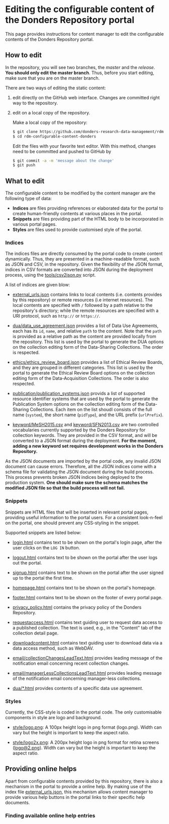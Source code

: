 # Editing the configurable content of the Donders Repository portal

This page provides instructions for content manager to edit the configurable contents of the Donders Repository portal.

## How to edit

In the repository, you will see two branches, the _master_ and the _release_.  __You should only edit the master branch__.  Thus, before you start editing, make sure that you are on the master branch.

There are two ways of editing the static content:

1. edit directly on the GitHub web interface. Changes are committed right way to the repository.
1. edit on a local copy of the repository.

    Make a local copy of the repository:

    ```bash
    $ git clone https://github.com/donders-research-data-management/rdm-configurable-content-donders.git
    $ cd rdm-configurable-content-donders
    ```

    Edit the files with your favorite text editor.  With this method, changes need to be committed and pushed to GitHub by

    ```bash
    $ git commit -a -m 'message about the change'
    $ git push
    ```

## What to edit

The configurable content to be modified by the content manager are the following type of data:

- __Indices__ are files providing references or elaborated data for the portal to create human-friendly contents at various places in the portal.
- __Snippets__ are files providing part of the HTML body to be incorporated in various portal pages.
- __Styles__ are files used to provide customised style of the portal.

### Indices

The indices files are directly consumed by the portal code to create content dynamically.  Thus, they are presented in a machine-readable format, such as JSON and CSV, in the repository. Given the flexibility of the JSON format, indices in CSV formats are converted into JSON during the deployment process, using the [tools/csv2json.py](tools/csv2json.py) script.

A list of indices are given blow:

* [external_urls.json](external_urls.json) contains links to local contents (i.e. contents provides by this repository) or remote resources (i.e internet resources).  The local contents are specified with `/` followed by a path relative to the repository's directory; while the remote resources are specified with a URI protocol, such as `http://` or `https://`.

* [dua/data_use_agreement.json](dua/data_use_agreement.json) provides a list of Data Use Agreements, each has its `id`, `name`, and relative `path` to the content.  Note that the `path` is provided as a relative path as the content are provided locally from the repository.  This list is used by the portal to generate the DUA options on the collection editing form of the Data-Sharing Collections.  The order is respected.

* [ethics/ethics_review_board.json](ethics/ethics_review_board.json) provides a list of Ethical Review Boards, and they are grouped in different categories.  This list is used by the portal to generate the Ethical Review Board options on the collection editing form of the Data-Acquisition Collections.  The order is also respected.

* [publication/publication_systems.json](publication/publication_systems.json) provids a list of supported resource identifier systems that are used by the portal to generate the Publication System options on the collection editing form of the Data-Sharing Collections.  Each item on the list shoudl consists of the full name (`system`), the short name (`pidType`), and the URL prefix (`urlPrefix`).

* [keyword/MeSH2015.csv](keyword/MeSH2015.csv) and [keyword/SFN2013.csv](keyword/SFN2013.csv) are two controlled vocabularies currently supported by the Donders Repository for collection keywords.  They are provided in the CSV format, and will be converted to a JSON format during the deployment.  __For the moment, adding a new keyword set requires development works in the Donders Repository.__

As the JSON documents are imported by the portal code, any invalid JSON document can cause errors.  Therefore, all the JSON indices come with a schema file for validating the JSON document during the build process. This process prevents broken JSON indices being deployed to the production system. __One should make sure the schema matches the modified JSON file so that the build process will not fail.__  

### Snippets

Snippets are HTML files that will be inserted in relevant portal pages, providing useful information to the portal users.  For a consistent look-n-feel on the portal, one should prevent any CSS-styling in the snippet.

Supported snippets are listed below:

* [login.html](login.html) contains text to be shown on the portal's login page, after the user clicks on the `LOG IN` button.

* [logout.html](logout.html) contains text to be shown on the portal after the user logs out the portal.

* [signup.html](signup.html) contains text to be shown on the portal after the user signed up to the portal the first time.

* [homepage.html](homepage.html) contains text to be shown on the portal's homepage.

* [footer.html](footer.html) contains text to be shown on the footer of every portal page.

* [privacy_policy.html](privacy_policy.html) contains the privacy policy of the Donders Repository.

* [requestaccess.html](requestaccess.html) contains text guiding user to request data access to a published collection.  The text is used, e.g., in the "Content" tab of the collection detail page.

* [downloadcontent.html](downloadcontent.html) contains text guiding user to download data via a data access method, such as WebDAV.

* [email/collectionChangesLeadText.html](email/collectionChangesLeadText.html) provides leading message of the notification email concerning recent collection changes.

* [email/managerLessCollectionsLeadText.html](email/managerLessCollectionsLeadText.html) provides leading message of the notification email concerning manager-less collections.

* [dua/\*.html](dua/RU-DI-HD-1.0.html) provides contents of a specific data use agreement.

### Styles

Currently, the CSS-style is coded in the portal code.  The only customisable components in style are logo and background.

* [style/logo.png](style/logo.png): A 100px height logo in png format (logo.png). Width can vary but the height is important to keep the aspect ratio.

* [style/logo2x.png](style/logo2x.png): A 200px height logo in png format for retina screens (logo@2.png). Width can vary but the height is important to keep the aspect ratio.

## Providing online helps

Apart from configurable contents provided by this repository, there is also a mechanism in the portal to provide a online help.  By making use of the index file [external_urls.json](external_urls.json), this mechanism allows content manager to provide various help buttons in the portal links to their specific help documents.

### Finding available online help entries
